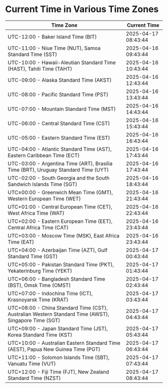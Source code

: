 # Current Time in Various Time Zones

| Time Zone | Current Time |
|-----------|--------------|
| UTC-12:00 - Baker Island Time (BIT) | 2025-04-17 08:43:44 |
| UTC-11:00 - Niue Time (NUT), Samoa Standard Time (SST) | 2025-04-16 09:43:44 |
| UTC-10:00 - Hawaii-Aleutian Standard Time (HAST), Tahiti Time (TAHT) | 2025-04-16 10:43:44 |
| UTC-09:00 - Alaska Standard Time (AKST) | 2025-04-16 12:43:44 |
| UTC-08:00 - Pacific Standard Time (PST) | 2025-04-16 13:43:44 |
| UTC-07:00 - Mountain Standard Time (MST) | 2025-04-16 14:43:44 |
| UTC-06:00 - Central Standard Time (CST) | 2025-04-16 15:43:44 |
| UTC-05:00 - Eastern Standard Time (EST) | 2025-04-16 16:43:44 |
| UTC-04:00 - Atlantic Standard Time (AST), Eastern Caribbean Time (ECT) | 2025-04-16 17:43:44 |
| UTC-03:00 - Argentina Time (ART), Brasília Time (BRT), Uruguay Standard Time (UYT) | 2025-04-16 17:43:44 |
| UTC-02:00 - South Georgia and the South Sandwich Islands Time (SGT) | 2025-04-16 18:43:44 |
| UTC±00:00 - Greenwich Mean Time (GMT), Western European Time (WET) | 2025-04-16 21:43:44 |
| UTC+01:00 - Central European Time (CET), West Africa Time (WAT) | 2025-04-16 22:43:44 |
| UTC+02:00 - Eastern European Time (EET), Central Africa Time (CAT) | 2025-04-16 23:43:44 |
| UTC+03:00 - Moscow Time (MSK), East Africa Time (EAT) | 2025-04-16 23:43:44 |
| UTC+04:00 - Azerbaijan Time (AZT), Gulf Standard Time (GST) | 2025-04-17 00:43:44 |
| UTC+05:00 - Pakistan Standard Time (PKT), Yekaterinburg Time (YEKT) | 2025-04-17 01:43:44 |
| UTC+06:00 - Bangladesh Standard Time (BST), Omsk Time (OMST) | 2025-04-17 02:43:44 |
| UTC+07:00 - Indochina Time (ICT), Krasnoyarsk Time (KRAT) | 2025-04-17 03:43:44 |
| UTC+08:00 - China Standard Time (CST), Australian Western Standard Time (AWST), Singapore Time (SGT) | 2025-04-17 04:43:44 |
| UTC+09:00 - Japan Standard Time (JST), Korea Standard Time (KST) | 2025-04-17 05:43:44 |
| UTC+10:00 - Australian Eastern Standard Time (AEST), Papua New Guinea Time (PGT) | 2025-04-17 06:43:44 |
| UTC+11:00 - Solomon Islands Time (SBT), Vanuatu Time (VUT) | 2025-04-17 07:43:44 |
| UTC+12:00 - Fiji Time (FJT), New Zealand Standard Time (NZST) | 2025-04-17 08:43:44 |
